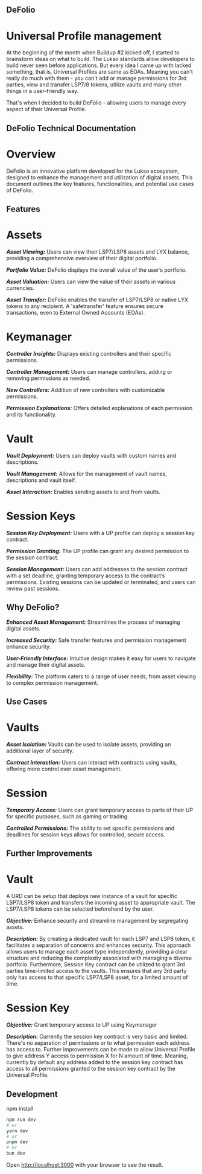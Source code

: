 ## DeFolio

# Universal Profile management

At the beginning of the month when Buildup #2 kicked off, I started to brainstorm ideas on what to build. The Lukso standards allow developers to build never seen before applications. But every idea I came up with lacked something, that is, Universal Profiles are same as EOAs. Meaning you can't really do much with them - you can't add or manage permissions for 3rd parties, view and transfer LSP7/8 tokens, utilize vaults and many other things in a user-friendly way.

That's when I decided to build DeFolio - allowing users to manage every aspect of their Universal Profile.

## DeFolio Technical Documentation

# Overview

DeFolio is an innovative platform developed for the Lukso ecosystem, designed to enhance the management and utilization of digital assets. This document outlines the key features, functionalities, and potential use cases of DeFolio.

## Features

# Assets

**_Asset Viewing:_** Users can view their LSP7/LSP8 assets and LYX balance, providing a comprehensive overview of their digital portfolio.

**_Portfolio Value:_** DeFolio displays the overall value of the user’s portfolio.

**_Asset Valuation:_** Users can view the value of their assets in various currencies.

**_Asset Transfer:_** DeFolio enables the transfer of LSP7/LSP8 or native LYX tokens to any recipient. A 'safetransfer' feature ensures secure transactions, even to External Owned Accounts (EOAs).

# Keymanager

**_Controller Insights:_** Displays existing controllers and their specific permissions.

**_Controller Management:_** Users can manage controllers, adding or removing permissions as needed.

**_New Controllers:_** Addition of new controllers with customizable permissions.

**_Permission Explanations:_** Offers detailed explanations of each permission and its functionality.

# Vault

**_Vault Deployment:_** Users can deploy vaults with custom names and descriptions.

**_Vault Management:_** Allows for the management of vault names, descriptions and vault itself.

**_Asset Interaction:_** Enables sending assets to and from vaults.

# Session Keys

**_Session Key Deployment:_** Users with a UP profile can deploy a session key contract.

**_Permission Granting:_** The UP profile can grant any desired permission to the session contract.

**_Session Management:_** Users can add addresses to the session contract with a set deadline, granting temporary access to the contract’s permissions. Existing sessions can be updated or terminated, and users can review past sessions.

## Why DeFolio?

**_Enhanced Asset Management:_** Streamlines the process of managing digital assets.

**_Increased Security:_** Safe transfer features and permission management enhance security.

**_User-Friendly Interface:_** Intuitive design makes it easy for users to navigate and manage their digital assets.

**_Flexibility:_** The platform caters to a range of user needs, from asset viewing to complex permission management.

## Use Cases

# Vaults

**_Asset Isolation:_** Vaults can be used to isolate assets, providing an additional layer of security.

**_Contract Interaction:_** Users can interact with contracts using vaults, offering more control over asset management.

# Session

**_Temporary Access:_** Users can grant temporary access to parts of their UP for specific purposes, such as gaming or trading.

**_Controlled Permissions:_** The ability to set specific permissions and deadlines for session keys allows for controlled, secure access.

## Further Improvements

# Vault

A URD can be setup that deploys new instance of a vault for specific LSP7/LSP8 token and transfers the incoming asset to appropriate vault. The LSP7/LSP8 tokens can be selected beforehand by the user.

**_Objective:_** Enhance security and streamline management by segregating assets.

**_Description:_** By creating a dedicated vault for each LSP7 and LSP8 token, it facilitates a separation of concerns and enhances security. This approach allows users to manage each asset type independently, providing a clear structure and reducing the complexity associated with managing a diverse portfolio. Furthermore, Session Key contract can be utilized to grant 3rd parties time-limited access to the vaults. This ensures that any 3rd party only has access to that specific LSP7/LSP8 asset, for a limited amount of time.

# Session Key

**_Objective:_** Grant temporary access to UP using Keymanager

**_Description:_** Currently the session key contract is very basic and limited. There's no separation of permissions or to what permission each address has access to. Further improvements can be made to allow Universal Profile to give address Y access to permission X for N amount of time. Meaning, currently by default any address added to the session key contract has access to all permissions granted to the session key contract by the Universal Profile.

## Development

npm install

```bash
npm run dev
# or
yarn dev
# or
pnpm dev
# or
bun dev
```

Open [http://localhost:3000](http://localhost:3000) with your browser to see the result.
